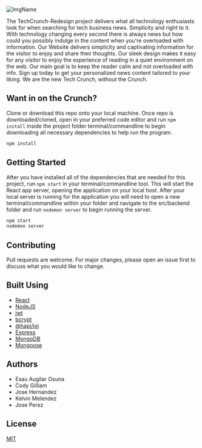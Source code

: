 ![ImgName](https://1businessworld.com/wp-content/uploads/2019/12/03/techcrunch-logo.png)

 
The TechCrunch-Redesign project delivers what all technology enthusiasts look for when searching for tech business news. Simplicity and right to it. With technology changing every second there is always news but how could you possibly indulge in the content when you're overloaded with information. Our Website delivers simplicity and captivating information for the visitor to enjoy and share their thoughts. Our sleek design makes it easy for any visitor to enjoy the experience of reading in a quiet environment on the web. Our main goal is to keep the reader calm and not overloaded with info. Sign up today to get your personalized news content tailored to your liking. We are the new Tech Crunch, without the Crunch. 

## Want in on the Crunch? 

Clone or download this repo onto your local machine. Once repo is downloaded/cloned, open in your preferred code editor and run `npm install` inside the project folder terminal/commandline  to begin downloading all necessary dependencies to help run the program.

```bash
npm install
```

## Getting Started
After you have installed all of the dependencies that are needed for this project, run `npm start` in your terminal/commandline tool. This will start the React app server, opening the application on your local host. After your local server is running for the application you will need to open a new terminal/commandline within your folder and navigate to the src/backend folder and run `nodemon server` to begin running the server.
```bash
npm start
nodemon server
```

## Contributing
Pull requests are welcome. For major changes, please open an issue first to discuss what you would like to change.

## Built Using
- [React](https://reactjs.org/)
- [NodeJS](https://nodejs.org/en/)
- [jwt](https://jwt.io/)
- [bcrypt](https://www.npmjs.com/package/bcrypt)
- [@hapi/joi](https://www.npmjs.com/package/@hapi/joi)
- [Express](https://expressjs.com/)
- [MongoDB](https://www.mongodb.com/)
- [Mongoose](https://mongoosejs.com/docs/)

## Authors
- Esau Augilar Osuna
- Cody Gilliam
- Jose Hernandez
- Kelvin Melendez
- Jose Perez


## License
[MIT](https://choosealicense.com/licenses/mit/)
